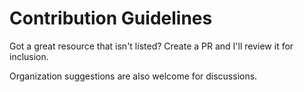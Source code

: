 # Contribution Guidelines

Got a great resource that isn't listed? Create a PR and I'll review it for inclusion.

Organization suggestions are also welcome for discussions.
